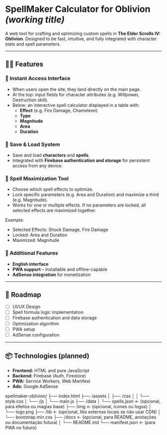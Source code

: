 # SpellMaker Calculator for Oblivion *(working title)*

A web tool for crafting and optimizing custom spells in **The Elder Scrolls IV: Oblivion**. Designed to be fast, intuitive, and fully integrated with character stats and spell parameters.

---

## 🧙‍♂️ Features

### 🔹 Instant Access Interface
- When users open the site, they land directly on the main page.
- At the top: input fields for character attributes (e.g. Willpower, Destruction skill).
- Below: an interactive spell calculator displayed in a table with:
  - **Effect** (e.g. Fire Damage, Chameleon)
  - **Type**
  - **Magnitude**
  - **Area**
  - **Duration**

### 🔹 Save & Load System
- Save and load **characters** and **spells**.
- Integrated with **Firebase authentication and storage** for persistent access from any device.

### 🔹 Spell Maximization Tool
- Choose which spell effects to optimize.
- Lock specific parameters (e.g. Area and Duration) and maximize a third (e.g. Magnitude).
- Works for one or multiple effects. If no parameters are locked, all selected effects are maximized together.

Example:

- Selected Effects: Shock Damage, Fire Damage
- Locked: Area and Duration
- Maximized: Magnitude

### 🔹 Additional Features
- **English interface**
- **PWA support** – installable and offline-capable
- **AdSense integration** for monetization

---

## 🚧 Roadmap
- [ ] UI/UX Design
- [ ] Spell formula logic implementation
- [ ] Firebase authentication and data storage
- [ ] Optimization algorithm
- [ ] PWA setup
- [ ] AdSense configuration

---

## 📦 Technologies (planned)
- **Frontend:** HTML and pure JavaScript
- **Backend:** Firebase (Auth, Firestore)
- **PWA:** Service Workers, Web Manifest
- **Ads:** Google AdSense


spellmaker-oblivion/
├── index.html
├── /assets
│   ├── /css
│   │   └── style.css
│   └── /js
│       └── main.js
├── /data
│   └── spells.json          ← (opcional, para efeitos ou magias base)
├── /img                     ← (opcional, ícones ou logos)
│   └── logo.png
├── /lib                     ← (opcional, libs externas locais se não usar CDN)
│   └── bootstrap.min.css
├── /docs                    ← (opcional, para README, anotações ou documentação futura)
│   └── README.md
└── manifest.json            ← (para PWA no futuro)